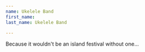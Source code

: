 ```yaml
---
name: Ukelele Band
first_name: 
last_name: Ukelele Band

---
```


Because it wouldn't be an island festival without one...